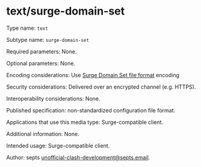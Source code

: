 # text/surge-domain-set

Type name: `text`

Subtype name: `surge-domain-set`

Required parameters: None.

Optional parameters: None.

Encoding considerations: Use [Surge Domain Set file format][domain-set] encoding

Security considerations: Delivered over an encrypted channel (e.g. HTTPS).

Interoperability considerations: None.

Published specification: non-standardized configuration file format.

Applications that use this media type: Surge-compatible client.

Additional information: None.

Intended usage: Surge-compatible client.

Author: septs <unofficial-clash-development@septs.email>.

[domain-set]: https://manual.nssurge.com/rule/domain-based.html#domain-set
